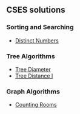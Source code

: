 ## CSES solutions

### Sorting and Searching
- [Distinct Numbers](/Sorting_and_Searching/distinct_numbers.cpp)

### Tree Algorithms
- [Tree Diameter](/Tree_Algorithms/tree_diameter.cpp)
- [Tree Distance I](/Tree_Algorithms/tree_distance1.cpp)

### Graph Algorithms
- [Counting Rooms](/Graph_Algorithms/counting_rooms.cpp)
